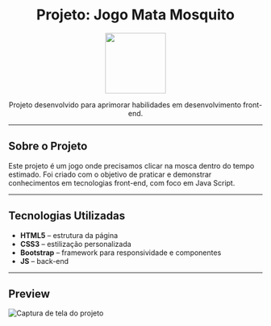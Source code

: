 <div align="center">
  <h1>Projeto: Jogo Mata Mosquito</h1> 
  <img width="120px" height="120px" src="imagens/mosca">
  <p>Projeto desenvolvido para aprimorar habilidades em desenvolvimento front-end.</p>
</div>

---

## Sobre o Projeto

Este projeto é um jogo onde precisamos clicar na mosca dentro do tempo estimado. Foi criado com o objetivo de praticar e demonstrar conhecimentos em tecnologias front-end, com foco em Java Script.

---

## Tecnologias Utilizadas

- **HTML5** – estrutura da página
- **CSS3** – estilização personalizada
- **Bootstrap** – framework para responsividade e componentes
- **JS** – back-end

---

## Preview

<img src="imagens/MataMosquito - index" alt="Captura de tela do projeto">

